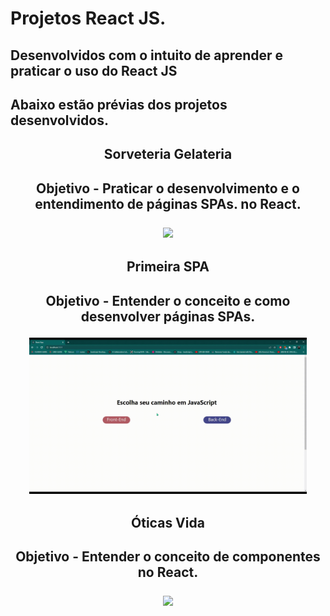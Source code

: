 # Projetos React JS.
## Desenvolvidos com o intuito de aprender e praticar o uso do React JS
## Abaixo estão prévias dos projetos desenvolvidos.

<div align="center">
  <h2>Sorveteria Gelateria<h2>
    <p>Objetivo - Praticar o desenvolvimento e o entendimento de páginas SPAs. no React.<p>
    <img height="250px" src="https://github.com/DaniAkira/practice-react/blob/master/gifs/GaleteriaSPA.gif">
</div>

<div align="center">
  <h2>Primeira SPA<h2>
    <p>Objetivo - Entender o conceito e como desenvolver páginas SPAs.<p>
    <img height="250px" src="https://github.com/DaniAkira/practice-react/blob/master/gifs/PrimeiraSPA.gif">
</div>

<div align="center">
  <h2>Óticas Vida<h2>
    <p>Objetivo - Entender o conceito de componentes no React.<p>
    <img height="250px" src="https://github.com/DaniAkira/practice-react/blob/master/gifs/OticasVida.gif">
</div>

